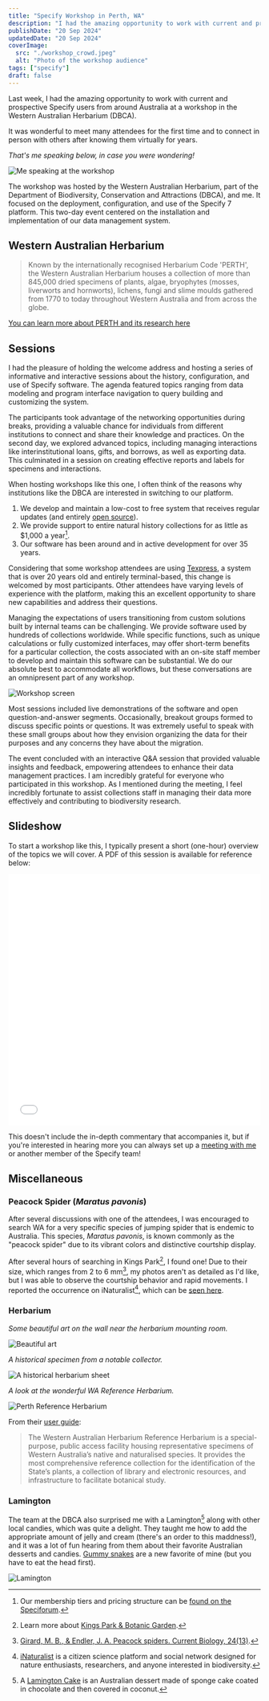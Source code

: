 ```yaml
---
title: "Specify Workshop in Perth, WA"
description: "I had the amazing opportunity to work with current and prospective Specify users from around Australia at a workshop in the Western Australian Herbarium"
publishDate: "20 Sep 2024"
updatedDate: "20 Sep 2024"
coverImage:
  src: "./workshop_crowd.jpeg"
  alt: "Photo of the workshop audience"
tags: ["specify"]
draft: false
---
```


Last week, I had the amazing opportunity to work with current and prospective Specify users from around Australia at a workshop in the Western Australian Herbarium (DBCA). 

It was wonderful to meet many attendees for the first time and to connect in person with others after knowing them virtually for years.

*That's me speaking below, in case you were wondering!*

![Me speaking at the workshop](workshop_speaking.jpeg)

The workshop was hosted by the Western Australian Herbarium, part of the Department of Biodiversity, Conservation and Attractions (DBCA), and me. It focused on the deployment, configuration, and use of the Specify 7 platform. This two-day event centered on the installation and implementation of our data management system.

## Western Australian Herbarium

> Known by the internationally recognised Herbarium Code 'PERTH', the Western Australian Herbarium houses a collection of more than 845,000 dried specimens of plants, algae, bryophytes (mosses, liverworts and hornworts), lichens, fungi and slime moulds gathered from 1770 to today throughout Western Australia and from across the globe.

[You can learn more about PERTH and its research here](https://www.dbca.wa.gov.au/science/research-tools-and-repositories/western-australian-herbarium)

## Sessions

I had the pleasure of holding the welcome address and hosting a series of informative and interactive sessions about the history, configuration, and use of Specify software. The agenda featured topics ranging from data modeling and program interface navigation to query building and customizing the system. 

The participants took advantage of the networking opportunities during breaks, providing a valuable chance for individuals from different institutions to connect and share their knowledge and practices. On the second day, we explored advanced topics, including managing interactions like interinstitutional loans, gifts, and borrows, as well as exporting data. This culminated in a session on creating effective reports and labels for specimens and interactions.

When hosting workshops like this one, I often think of the reasons why institutions like the DBCA are interested in switching to our platform.

1. We develop and maintain a low-cost to free system that receives regular updates (and entirely [open source](https://github.com/specify/specify7)).
2. We provide support to entire natural history collections for as little as $1,000 a year[^2].
3. Our software has been around and in active development for over 35 years.

Considering that some workshop attendees are using [Texpress](https://emu.axiell.com/downloads/Texpress/user.pdf), a system that is over 20 years old and entirely terminal-based, this change is welcomed by most participants. Other attendees have varying levels of experience with the platform, making this an excellent opportunity to share new capabilities and address their questions.

Managing the expectations of users transitioning from custom solutions built by internal teams can be challenging. We provide software used by hundreds of collections worldwide. While specific functions, such as unique calculations or fully customized interfaces, may offer short-term benefits for a particular collection, the costs associated with an on-site staff member to develop and maintain this software can be substantial. We do our absolute best to accommodate all workflows, but these conversations are an omnipresent part of any workshop. 

![Workshop screen](workshop_screen.jpeg)

Most sessions included live demonstrations of the software and open question-and-answer segments. Occasionally, breakout groups formed to discuss specific points or questions. It was extremely useful to speak with these small groups about how they envision organizing the data for their purposes and any concerns they have about the migration.

The event concluded with an interactive Q&A session that provided valuable insights and feedback, empowering attendees to enhance their data management practices. I am incredibly grateful for everyone who  participated in this workshop. As I mentioned during the meeting, I feel incredibly fortunate to assist collections staff in managing their data more effectively and contributing to biodiversity research.

## Slideshow

To start a workshop like this, I typically present a short (one-hour) overview of the topics we will cover. A PDF of this session is available for reference below:

<embed src="/src/assets/perth/Specify101.pdf" width="100%" height="500" />

This doesn't include the in-depth commentary that accompanies it, but if you're interested in hearing more you can always set up a [meeting with me](mailto:me@grantfitzsimmons.com) or another member of the Specify team!

## Miscellaneous

### Peacock Spider (*Maratus pavonis*)

After several discussions with one of the attendees, I was encouraged to search WA for a very specific species of jumping spider that is endemic to Australia. This species, *Maratus pavonis*, is known commonly as the "peacock spider" due to its vibrant colors and distinctive courtship display.

After several hours of searching in Kings Park[^3], I found one! Due to their size, which ranges from 2 to 6 mm[^4], my photos aren't as detailed as I'd like, but I was able to observe the courtship behavior and rapid movements. I reported the occurrence on iNaturalist[^5], which can be [seen here](https://www.inaturalist.org/observations/242303745).

### Herbarium

*Some beautiful art on the wall near the herbarium mounting room.*

![Beautiful art](herbarium_art.jpeg)

*A historical specimen from a notable collector.*

![A historical herbarium sheet](herbarium_sheet.jpeg)


*A look at the wonderful WA Reference Herbarium.*

![Perth Reference Herbarium](research_library.jpeg)

From their [user guide](https://www.dbca.wa.gov.au/media/2418/download):
>The Western Australian Herbarium Reference Herbarium is a special-purpose, public access facility housing representative specimens of Western Australia’s native and naturalised species. It provides the most comprehensive reference collection for the identification of the State’s plants, a collection of library and electronic resources, and infrastructure to facilitate botanical study.

### Lamington

The team at the DBCA also surprised me with a Lamington[^1] along with other local candies, which was quite a delight. They taught me how to add the appropriate amount of jelly and cream (there's an order to this maddness!), and it was a lot of fun hearing from them about their favorite Australian desserts and candies. [Gummy snakes](https://aussiefoodexpress.com/products/natural-confectionery-snackes-200g?srsltid=AfmBOooEVi2uaxgd1Z8L_Sv-7_DDy9_ST5NUUeP1P6vQIw9k6WtS14Bx&variant=9000952954995) are a new favorite of mine (but you have to eat the head first).

![Lamington](lambington.jpeg)

[^1]: A [Lamington Cake](https://www.196flavors.com/australia-lamington/) is an Australian dessert made of sponge cake coated in chocolate and then covered in coconut.
[^2]: Our membership tiers and pricing structure can be [found on the Speciforum](https://discourse.specifysoftware.org/t/about-specify/943).
[^3]: Learn more about [Kings Park & Botanic Garden](https://www.bgpa.wa.gov.au/kings-park).
[^4]: [Girard, M. B., & Endler, J. A. Peacock spiders. Current Biology, 24(13)](https://www.cell.com/current-biology/pdf/S0960-9822%2814%2900591-0.pdf).
[^5]: [iNaturalist](https://www.inaturalist.org/home) is a citizen science platform and social network designed for nature enthusiasts, researchers, and anyone interested in biodiversity.

